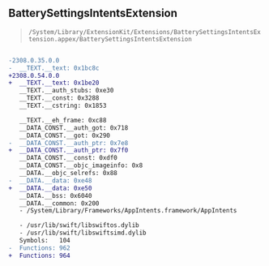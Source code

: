 ## BatterySettingsIntentsExtension

> `/System/Library/ExtensionKit/Extensions/BatterySettingsIntentsExtension.appex/BatterySettingsIntentsExtension`

```diff

-2308.0.35.0.0
-  __TEXT.__text: 0x1bc8c
+2308.0.54.0.0
+  __TEXT.__text: 0x1be20
   __TEXT.__auth_stubs: 0xe30
   __TEXT.__const: 0x3288
   __TEXT.__cstring: 0x1853

   __TEXT.__eh_frame: 0xc88
   __DATA_CONST.__auth_got: 0x718
   __DATA_CONST.__got: 0x290
-  __DATA_CONST.__auth_ptr: 0x7e8
+  __DATA_CONST.__auth_ptr: 0x7f0
   __DATA_CONST.__const: 0xdf0
   __DATA_CONST.__objc_imageinfo: 0x8
   __DATA.__objc_selrefs: 0x88
-  __DATA.__data: 0xe48
+  __DATA.__data: 0xe50
   __DATA.__bss: 0x6040
   __DATA.__common: 0x200
   - /System/Library/Frameworks/AppIntents.framework/AppIntents

   - /usr/lib/swift/libswiftos.dylib
   - /usr/lib/swift/libswiftsimd.dylib
   Symbols:   104
-  Functions: 962
+  Functions: 964
 

```

